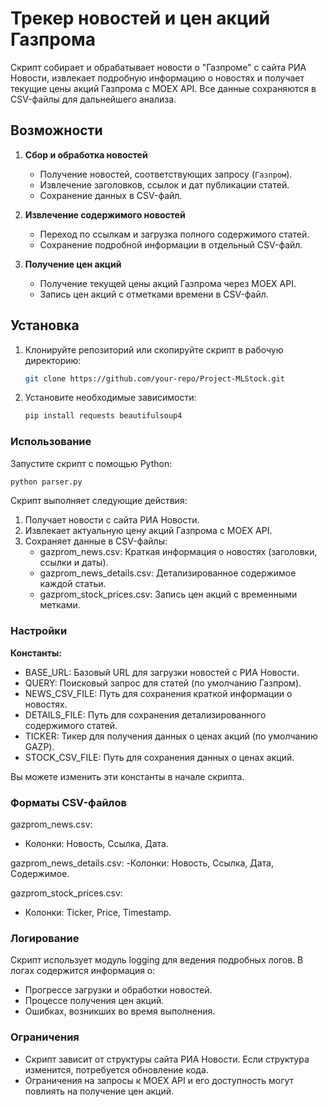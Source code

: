 # Трекер новостей и цен акций Газпрома

Скрипт собирает и обрабатывает новости о "Газпроме" с сайта РИА Новости, извлекает подробную информацию о новостях и получает текущие цены акций Газпрома с MOEX API. Все данные сохраняются в CSV-файлы для дальнейшего анализа.

## Возможности

1. **Сбор и обработка новостей**
   - Получение новостей, соответствующих запросу (`Газпром`).
   - Извлечение заголовков, ссылок и дат публикации статей.
   - Сохранение данных в CSV-файл.

2. **Извлечение содержимого новостей**
   - Переход по ссылкам и загрузка полного содержимого статей.
   - Сохранение подробной информации в отдельный CSV-файл.

3. **Получение цен акций**
   - Получение текущей цены акций Газпрома через MOEX API.
   - Запись цен акций с отметками времени в CSV-файл.

## Установка

1. Клонируйте репозиторий или скопируйте скрипт в рабочую директорию:
   ```bash
   git clone https://github.com/your-repo/Project-MLStock.git
   ```
2. Установите необходимые зависимости:
   ```bash
   pip install requests beautifulsoup4
   ```
### Использование
Запустите скрипт с помощью Python:
   ```bash
   python parser.py
   ```
   Скрипт выполняет следующие действия:

1. Получает новости с сайта РИА Новости.
2. Извлекает актуальную цену акций Газпрома с MOEX API.
3. Сохраняет данные в CSV-файлы:
   - gazprom_news.csv: Краткая информация о новостях (заголовки, ссылки и даты).
   - gazprom_news_details.csv: Детализированное содержимое каждой статьи.
   - gazprom_stock_prices.csv: Запись цен акций с временными метками.
     
### Настройки

**Константы:**
- BASE_URL: Базовый URL для загрузки новостей с РИА Новости.
- QUERY: Поисковый запрос для статей (по умолчанию Газпром).
- NEWS_CSV_FILE: Путь для сохранения краткой информации о новостях.
- DETAILS_FILE: Путь для сохранения детализированного содержимого статей.
- TICKER: Тикер для получения данных о ценах акций (по умолчанию GAZP).
- STOCK_CSV_FILE: Путь для сохранения данных о ценах акций.

Вы можете изменить эти константы в начале скрипта.

### Форматы CSV-файлов

gazprom_news.csv:
- Колонки: Новость, Ссылка, Дата.

gazprom_news_details.csv:
-Колонки: Новость, Ссылка, Дата, Содержимое.

gazprom_stock_prices.csv:
- Колонки: Ticker, Price, Timestamp.
  
### Логирование

Скрипт использует модуль logging для ведения подробных логов. В логах содержится информация о:

- Прогрессе загрузки и обработки новостей.
- Процессе получения цен акций.
- Ошибках, возникших во время выполнения.

### Ограничения

- Скрипт зависит от структуры сайта РИА Новости. Если структура изменится, потребуется обновление кода.
- Ограничения на запросы к MOEX API и его доступность могут повлиять на получение цен акций.
